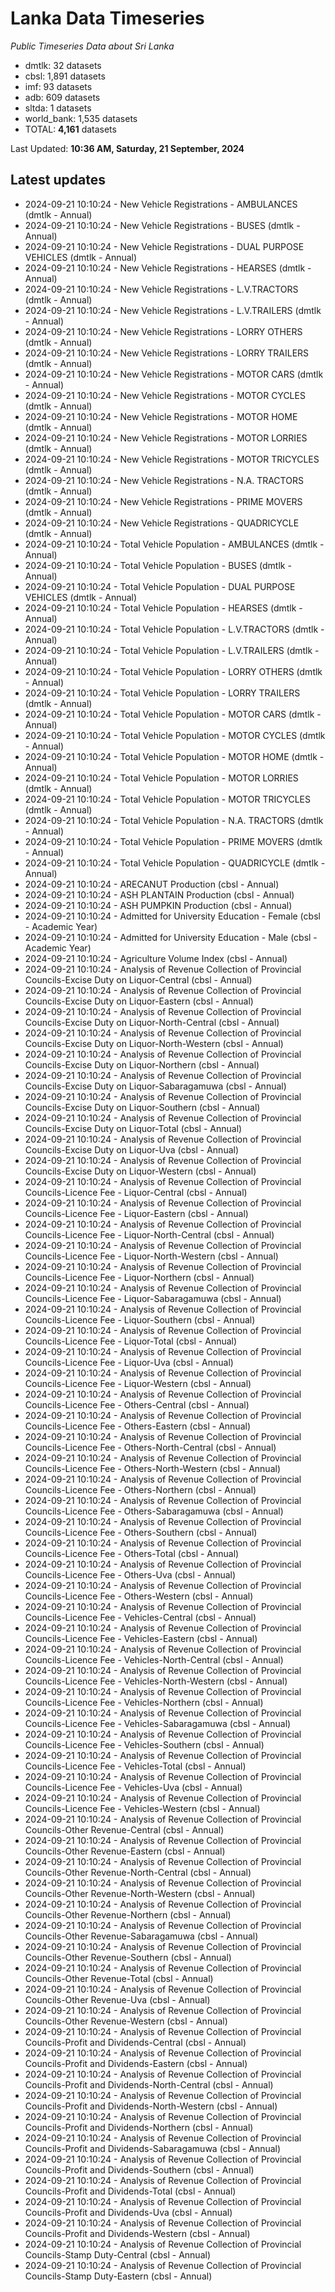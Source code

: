 # Lanka Data Timeseries
*Public Timeseries Data about Sri Lanka*

* dmtlk: 32 datasets
* cbsl: 1,891 datasets
* imf: 93 datasets
* adb: 609 datasets
* sltda: 1 datasets
* world_bank: 1,535 datasets
* TOTAL: **4,161** datasets

Last Updated: **10:36 AM, Saturday, 21 September, 2024**

## Latest updates

* 2024-09-21 10:10:24 - New Vehicle Registrations - AMBULANCES (dmtlk - Annual)
* 2024-09-21 10:10:24 - New Vehicle Registrations - BUSES (dmtlk - Annual)
* 2024-09-21 10:10:24 - New Vehicle Registrations - DUAL PURPOSE VEHICLES (dmtlk - Annual)
* 2024-09-21 10:10:24 - New Vehicle Registrations - HEARSES (dmtlk - Annual)
* 2024-09-21 10:10:24 - New Vehicle Registrations - L.V.TRACTORS (dmtlk - Annual)
* 2024-09-21 10:10:24 - New Vehicle Registrations - L.V.TRAILERS (dmtlk - Annual)
* 2024-09-21 10:10:24 - New Vehicle Registrations - LORRY OTHERS (dmtlk - Annual)
* 2024-09-21 10:10:24 - New Vehicle Registrations - LORRY TRAILERS (dmtlk - Annual)
* 2024-09-21 10:10:24 - New Vehicle Registrations - MOTOR CARS (dmtlk - Annual)
* 2024-09-21 10:10:24 - New Vehicle Registrations - MOTOR CYCLES (dmtlk - Annual)
* 2024-09-21 10:10:24 - New Vehicle Registrations - MOTOR HOME (dmtlk - Annual)
* 2024-09-21 10:10:24 - New Vehicle Registrations - MOTOR LORRIES (dmtlk - Annual)
* 2024-09-21 10:10:24 - New Vehicle Registrations - MOTOR TRICYCLES (dmtlk - Annual)
* 2024-09-21 10:10:24 - New Vehicle Registrations - N.A. TRACTORS (dmtlk - Annual)
* 2024-09-21 10:10:24 - New Vehicle Registrations - PRIME MOVERS (dmtlk - Annual)
* 2024-09-21 10:10:24 - New Vehicle Registrations - QUADRICYCLE (dmtlk - Annual)
* 2024-09-21 10:10:24 - Total Vehicle Population - AMBULANCES (dmtlk - Annual)
* 2024-09-21 10:10:24 - Total Vehicle Population - BUSES (dmtlk - Annual)
* 2024-09-21 10:10:24 - Total Vehicle Population - DUAL PURPOSE VEHICLES (dmtlk - Annual)
* 2024-09-21 10:10:24 - Total Vehicle Population - HEARSES (dmtlk - Annual)
* 2024-09-21 10:10:24 - Total Vehicle Population - L.V.TRACTORS (dmtlk - Annual)
* 2024-09-21 10:10:24 - Total Vehicle Population - L.V.TRAILERS (dmtlk - Annual)
* 2024-09-21 10:10:24 - Total Vehicle Population - LORRY OTHERS (dmtlk - Annual)
* 2024-09-21 10:10:24 - Total Vehicle Population - LORRY TRAILERS (dmtlk - Annual)
* 2024-09-21 10:10:24 - Total Vehicle Population - MOTOR CARS (dmtlk - Annual)
* 2024-09-21 10:10:24 - Total Vehicle Population - MOTOR CYCLES (dmtlk - Annual)
* 2024-09-21 10:10:24 - Total Vehicle Population - MOTOR HOME (dmtlk - Annual)
* 2024-09-21 10:10:24 - Total Vehicle Population - MOTOR LORRIES (dmtlk - Annual)
* 2024-09-21 10:10:24 - Total Vehicle Population - MOTOR TRICYCLES (dmtlk - Annual)
* 2024-09-21 10:10:24 - Total Vehicle Population - N.A. TRACTORS (dmtlk - Annual)
* 2024-09-21 10:10:24 - Total Vehicle Population - PRIME MOVERS (dmtlk - Annual)
* 2024-09-21 10:10:24 - Total Vehicle Population - QUADRICYCLE (dmtlk - Annual)
* 2024-09-21 10:10:24 - ARECANUT Production (cbsl - Annual)
* 2024-09-21 10:10:24 - ASH PLANTAIN Production (cbsl - Annual)
* 2024-09-21 10:10:24 - ASH PUMPKIN Production (cbsl - Annual)
* 2024-09-21 10:10:24 - Admitted for University Education - Female (cbsl - Academic Year)
* 2024-09-21 10:10:24 - Admitted for University Education - Male (cbsl - Academic Year)
* 2024-09-21 10:10:24 - Agriculture Volume Index (cbsl - Annual)
* 2024-09-21 10:10:24 - Analysis of Revenue Collection of Provincial Councils-Excise Duty on Liquor-Central (cbsl - Annual)
* 2024-09-21 10:10:24 - Analysis of Revenue Collection of Provincial Councils-Excise Duty on Liquor-Eastern (cbsl - Annual)
* 2024-09-21 10:10:24 - Analysis of Revenue Collection of Provincial Councils-Excise Duty on Liquor-North-Central (cbsl - Annual)
* 2024-09-21 10:10:24 - Analysis of Revenue Collection of Provincial Councils-Excise Duty on Liquor-North-Western (cbsl - Annual)
* 2024-09-21 10:10:24 - Analysis of Revenue Collection of Provincial Councils-Excise Duty on Liquor-Northern (cbsl - Annual)
* 2024-09-21 10:10:24 - Analysis of Revenue Collection of Provincial Councils-Excise Duty on Liquor-Sabaragamuwa (cbsl - Annual)
* 2024-09-21 10:10:24 - Analysis of Revenue Collection of Provincial Councils-Excise Duty on Liquor-Southern (cbsl - Annual)
* 2024-09-21 10:10:24 - Analysis of Revenue Collection of Provincial Councils-Excise Duty on Liquor-Total (cbsl - Annual)
* 2024-09-21 10:10:24 - Analysis of Revenue Collection of Provincial Councils-Excise Duty on Liquor-Uva (cbsl - Annual)
* 2024-09-21 10:10:24 - Analysis of Revenue Collection of Provincial Councils-Excise Duty on Liquor-Western (cbsl - Annual)
* 2024-09-21 10:10:24 - Analysis of Revenue Collection of Provincial Councils-Licence Fee - Liquor-Central (cbsl - Annual)
* 2024-09-21 10:10:24 - Analysis of Revenue Collection of Provincial Councils-Licence Fee - Liquor-Eastern (cbsl - Annual)
* 2024-09-21 10:10:24 - Analysis of Revenue Collection of Provincial Councils-Licence Fee - Liquor-North-Central (cbsl - Annual)
* 2024-09-21 10:10:24 - Analysis of Revenue Collection of Provincial Councils-Licence Fee - Liquor-North-Western (cbsl - Annual)
* 2024-09-21 10:10:24 - Analysis of Revenue Collection of Provincial Councils-Licence Fee - Liquor-Northern (cbsl - Annual)
* 2024-09-21 10:10:24 - Analysis of Revenue Collection of Provincial Councils-Licence Fee - Liquor-Sabaragamuwa (cbsl - Annual)
* 2024-09-21 10:10:24 - Analysis of Revenue Collection of Provincial Councils-Licence Fee - Liquor-Southern (cbsl - Annual)
* 2024-09-21 10:10:24 - Analysis of Revenue Collection of Provincial Councils-Licence Fee - Liquor-Total (cbsl - Annual)
* 2024-09-21 10:10:24 - Analysis of Revenue Collection of Provincial Councils-Licence Fee - Liquor-Uva (cbsl - Annual)
* 2024-09-21 10:10:24 - Analysis of Revenue Collection of Provincial Councils-Licence Fee - Liquor-Western (cbsl - Annual)
* 2024-09-21 10:10:24 - Analysis of Revenue Collection of Provincial Councils-Licence Fee - Others-Central (cbsl - Annual)
* 2024-09-21 10:10:24 - Analysis of Revenue Collection of Provincial Councils-Licence Fee - Others-Eastern (cbsl - Annual)
* 2024-09-21 10:10:24 - Analysis of Revenue Collection of Provincial Councils-Licence Fee - Others-North-Central (cbsl - Annual)
* 2024-09-21 10:10:24 - Analysis of Revenue Collection of Provincial Councils-Licence Fee - Others-North-Western (cbsl - Annual)
* 2024-09-21 10:10:24 - Analysis of Revenue Collection of Provincial Councils-Licence Fee - Others-Northern (cbsl - Annual)
* 2024-09-21 10:10:24 - Analysis of Revenue Collection of Provincial Councils-Licence Fee - Others-Sabaragamuwa (cbsl - Annual)
* 2024-09-21 10:10:24 - Analysis of Revenue Collection of Provincial Councils-Licence Fee - Others-Southern (cbsl - Annual)
* 2024-09-21 10:10:24 - Analysis of Revenue Collection of Provincial Councils-Licence Fee - Others-Total (cbsl - Annual)
* 2024-09-21 10:10:24 - Analysis of Revenue Collection of Provincial Councils-Licence Fee - Others-Uva (cbsl - Annual)
* 2024-09-21 10:10:24 - Analysis of Revenue Collection of Provincial Councils-Licence Fee - Others-Western (cbsl - Annual)
* 2024-09-21 10:10:24 - Analysis of Revenue Collection of Provincial Councils-Licence Fee - Vehicles-Central (cbsl - Annual)
* 2024-09-21 10:10:24 - Analysis of Revenue Collection of Provincial Councils-Licence Fee - Vehicles-Eastern (cbsl - Annual)
* 2024-09-21 10:10:24 - Analysis of Revenue Collection of Provincial Councils-Licence Fee - Vehicles-North-Central (cbsl - Annual)
* 2024-09-21 10:10:24 - Analysis of Revenue Collection of Provincial Councils-Licence Fee - Vehicles-North-Western (cbsl - Annual)
* 2024-09-21 10:10:24 - Analysis of Revenue Collection of Provincial Councils-Licence Fee - Vehicles-Northern (cbsl - Annual)
* 2024-09-21 10:10:24 - Analysis of Revenue Collection of Provincial Councils-Licence Fee - Vehicles-Sabaragamuwa (cbsl - Annual)
* 2024-09-21 10:10:24 - Analysis of Revenue Collection of Provincial Councils-Licence Fee - Vehicles-Southern (cbsl - Annual)
* 2024-09-21 10:10:24 - Analysis of Revenue Collection of Provincial Councils-Licence Fee - Vehicles-Total (cbsl - Annual)
* 2024-09-21 10:10:24 - Analysis of Revenue Collection of Provincial Councils-Licence Fee - Vehicles-Uva (cbsl - Annual)
* 2024-09-21 10:10:24 - Analysis of Revenue Collection of Provincial Councils-Licence Fee - Vehicles-Western (cbsl - Annual)
* 2024-09-21 10:10:24 - Analysis of Revenue Collection of Provincial Councils-Other Revenue-Central (cbsl - Annual)
* 2024-09-21 10:10:24 - Analysis of Revenue Collection of Provincial Councils-Other Revenue-Eastern (cbsl - Annual)
* 2024-09-21 10:10:24 - Analysis of Revenue Collection of Provincial Councils-Other Revenue-North-Central (cbsl - Annual)
* 2024-09-21 10:10:24 - Analysis of Revenue Collection of Provincial Councils-Other Revenue-North-Western (cbsl - Annual)
* 2024-09-21 10:10:24 - Analysis of Revenue Collection of Provincial Councils-Other Revenue-Northern (cbsl - Annual)
* 2024-09-21 10:10:24 - Analysis of Revenue Collection of Provincial Councils-Other Revenue-Sabaragamuwa (cbsl - Annual)
* 2024-09-21 10:10:24 - Analysis of Revenue Collection of Provincial Councils-Other Revenue-Southern (cbsl - Annual)
* 2024-09-21 10:10:24 - Analysis of Revenue Collection of Provincial Councils-Other Revenue-Total (cbsl - Annual)
* 2024-09-21 10:10:24 - Analysis of Revenue Collection of Provincial Councils-Other Revenue-Uva (cbsl - Annual)
* 2024-09-21 10:10:24 - Analysis of Revenue Collection of Provincial Councils-Other Revenue-Western (cbsl - Annual)
* 2024-09-21 10:10:24 - Analysis of Revenue Collection of Provincial Councils-Profit and Dividends-Central (cbsl - Annual)
* 2024-09-21 10:10:24 - Analysis of Revenue Collection of Provincial Councils-Profit and Dividends-Eastern (cbsl - Annual)
* 2024-09-21 10:10:24 - Analysis of Revenue Collection of Provincial Councils-Profit and Dividends-North-Central (cbsl - Annual)
* 2024-09-21 10:10:24 - Analysis of Revenue Collection of Provincial Councils-Profit and Dividends-North-Western (cbsl - Annual)
* 2024-09-21 10:10:24 - Analysis of Revenue Collection of Provincial Councils-Profit and Dividends-Northern (cbsl - Annual)
* 2024-09-21 10:10:24 - Analysis of Revenue Collection of Provincial Councils-Profit and Dividends-Sabaragamuwa (cbsl - Annual)
* 2024-09-21 10:10:24 - Analysis of Revenue Collection of Provincial Councils-Profit and Dividends-Southern (cbsl - Annual)
* 2024-09-21 10:10:24 - Analysis of Revenue Collection of Provincial Councils-Profit and Dividends-Total (cbsl - Annual)
* 2024-09-21 10:10:24 - Analysis of Revenue Collection of Provincial Councils-Profit and Dividends-Uva (cbsl - Annual)
* 2024-09-21 10:10:24 - Analysis of Revenue Collection of Provincial Councils-Profit and Dividends-Western (cbsl - Annual)
* 2024-09-21 10:10:24 - Analysis of Revenue Collection of Provincial Councils-Stamp Duty-Central (cbsl - Annual)
* 2024-09-21 10:10:24 - Analysis of Revenue Collection of Provincial Councils-Stamp Duty-Eastern (cbsl - Annual)